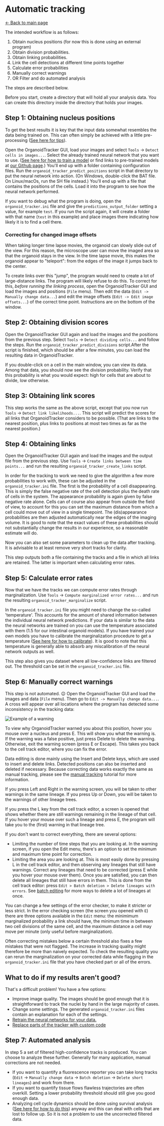 # Automatic tracking
[← Back to main page](index.md)

The intended workflow is as follows:

1. Obtain nucleus positions (for now this is done using an external program)
2. Obtain division probabilities.
3. Obtain linking probabilities.
4. Link the cell detections at different time points together
5. Calculate error probabilities
6. Manually correct warnings
7. OR Filter and do automated analysis

The steps are described below.

Before you start, create a directory that will hold all your analysis data. You can create this directory inside the directory that holds your images.

Step 1: Obtaining nucleus positions
-----------------------------------
To get the best results it is key that the input data somewhat resembles the data being trained on. This can often simply be achieved with a little pre-processing ([See here for tips](./PREPROCESSING_TIPS.md)). 

Open the OrganoidTracker GUI, load your images and select `Tools` -> `Detect cells in images...`. Select the already trained neural network that you want to use. ([See here for how to train a model](./TRAINING_THE_NETWORK.md) or find links to pre-trained models at [our Github page](https://github.com/jvzonlab/OrganoidTracker).) You'll end up with a folder containing configuration files. Run the `organoid_tracker_predict_positions` script in that directory to put the neural network into action. (On Windows, double-click the BAT file. On Linux/macOs, run the SH file instead.) You'll end up with a file that contains the positions of the cells. Load it into the program to see how the neural network performed.

If you want to debug what the program is doing, open the `organoid_tracker.ini` file and give the `predictions_output_folder` setting a value, for example `test`. If you run the script again, it will create a folder with that name (`test` in this example) and place images there indicating how likely it is to find a cell there.

### Correcting for changed image offsets
When taking longer time lapse movies, the organoid can slowly slide out of the view. For this reason, the microscope user can move the imaged area so that the organoid stays in the view. In the time lapse movie, this makes the organoid appear to "teleport": from the edges of the image it jumps back to the center.

To create links over this "jump", the program would need to create a lot of large-distance links. The program will likely refuse to do this. To correct for this, *before running the linking process*, open the OrganoidTracker GUI and load the images and positions (`File` menu). Then edit the data (`Edit -> Manually change data...`) and edit the image offsets (`Edit -> Edit image offsets...`) of the correct time point. Instructions are on the bottom of the window.

Step 2: Obtaining division scores
---------------------------------

Open the OrganoidTracker GUI again and load the images and the positions from the previous step. Select `Tools` -> `Detect dividing cells...` and follow the steps. Run the `organoid_tracker_predict_divisions` script.After the script is finished, which should be after a few minutes, you can load the resulting data in OrganoidTracker.

If you double-click on a cell in the main window, you can view its data. Among that data, you should now see the division probability. Verify that this probability is what you would expect: high for cells that are about to divide, low otherwise.

Step 3: Obtaining link scores
-----------------------------

This step works the same as the above script, except that you now run `Tools` -> `Detect link likelihoods...`. This script will predict the scores for all links that OrganoidTracker considers to be possible. (That are links to the nearest position, plus links to positions at most two times as far as the nearest position.)

Step 4: Obtaining links
-----------------------

Open the OrganoidTracker GUI again and load the images and the output file from the previous step. Use `Tools` -> `Create links between time points...` and run the resulting `organoid_tracker_create_links` script.

In order for the tracking to work we need to give the algorithm a few more probabilities to work with, these can be adjusted in the `organoid_tracker.ini` file. The first is the probability of a cell disappearing. This is simply the false negative rate of the cell detection plus the death rate of cells in the system. The appearance probability is again given by false negative rate alone. Cells can of course also appear from outside the field of view, to account for this you can set the maximum distance from which a cell could move out of view in a single timepoint. The (dis)appearance probabilities are then adjusted automatically near the edges of the imaging volume. It is good to note that the exact values of these probabilities should not substantially change the results in our experience, so a reasonable estimate will do.

Now you can also set some parameters to clean up the data after tracking. It is advisable to at least remove very short tracks for clarity.

This step outputs both a file containing the tracks and a file in which all links are retained. The latter is important when calculating error rates.    

Step 5: Calculate error rates
---------------------------------

Now that we have the tracks we can compute error rates through marginalization. Use `Tools` -> `Compute marginalized error rates...` and run the resulting `organoid_tracker_marginalize` script.

In the `organoid_tracker.ini` file you might need to change the so-called 'temperature'. This accounts for the amount of shared information between the individual neural network predictions. If your data is similar to the data the neural networks are trained on you can use the temperature associated with them (1.5 for our intestinal organoid models). If you have trained your own models you have to calibrate the marginalization procedure to get a temperature ([See here for how to calibrate](./CALIBRATE_MARGINALIZATION.md)). It is good to note that this temperature is generally able to absorb any miscalibration of the neural network outputs as well. 

This step also gives you dataset where all low-confidence links are filtered out. The threshold can be set in the `organoid_tracker.ini` file.

Step 6: Manually correct warnings
---------------------------------

This step is not automated. 😉 Open the OrganoidTracker GUI and load the images and data (`File` menu). Then go to `Edit -> Manually change data...`. A cross will appear over all locations where the program has detected some inconsistency in the tracking data:

![Example of a warning](images/warning.png)

To view why OrganoidTracker warned you about this position, hover you mouse over a nucleus and press E. This will show you what the warning is. If the warning was a false positive, just press Delete to delete the warning. Otherwise, exit the warning screen (press E or Escape). This takes you back to the cell track editor, where you can fix the error.

Data editing is done mainly using the Insert and Delete keys, which are used to insert and delete links. Detected positions can also be inserted and deleted if necessary. Because correcting data works exactly the same as manual tracking, please see the [manual tracking](MANUAL_TRACKING.md) tutorial for more information.

If you press Left and Right in the warning screen, you will be taken to other warnings in the same lineage. If you press Up or Down, you will be taken to the warnings of other lineage trees.

If you press the L key from the cell track editor, a screen is opened that shows whether there are still warnings remaining in the lineage of that cell. If you hover your mouse over such a lineage and press E, the program will take you to the (first) warning in that lineage tree.

If you don't want to correct everything, there are several options:
* Limiting the number of time steps that you are looking at. In the warning screen, if you open the Edit menu, there's an option to set the minimum and maximum time point for correction.
* Limiting the area you are looking at. This is most easily done by pressing L in the cell track editor, and then observing any lineages that still have warnings. Correct any lineages that need to be corrected (press E while you hover your mouse over them). Once you are satisfied, you can then delete all lineages that still have errors in them. This is done from the cell track editor: press `Edit > Batch deletion > Delete lineages with errors`. See [batch editing](BATCH_OPERATIONS.md) for more ways to delete a lot of lineages at once.

You can change a few settings of the error checker, to make it stricter or less strict. In the error checking screen (the screen you opened with `E`) there are three options available in the `Edit` menu: the minimimum marginalized probability a link should have, the minimum time in between two cell divisions of the same cell, and the maximum distance a cell may move per minute (only useful before marginalization).

Often correcting mistakes below a certain threshold also fixes a few mistakes that were not flagged. The increase in tracking quality might therefore be more than naively expected. To check the resulting quality you can rerun the marginalization on your corrected data while flagging in the `organoid_tracker.ini` file that you have checked part or all of the errors.

## What to do if my results aren't good?
That's a difficult problem! You have a few options:

* Improve image quality. The images should be good enough that it is straightforward to track the nuclei by hand in the large majority of cases.
* Change some settings. The generated `organoid_tracker.ini` files contain an explanation for each of the settings.
* [Retrain the neural networks for your data.](TRAINING_THE_NETWORK.md)
* [Replace parts of the tracker with custom code](CUSTOM_TRACKING_SCRIPTS.md)

Step 7: Automated analysis
---------------------------------

In step 5 a set of filtered high-confidence tracks is produced. You can choose to analyze these further. Generally for many application, manual corrections are not needed. 
* If you want to quantify a fluorescence reporter you can take long tracks (`Edit` -> `Manually change data` -> `Batch deletion` -> `Delete short lineages`) and work from there.
* If you want to quantify tissue flows flawless trajectories are often overkill. Setting a lower probability threshold should still give you good enough data. 
* Analyzing cell cycle dynamics should be done using survival analysis ([See here for how to do this](./SURVIVAL_ANALYSIS.md)) anyway and this can deal with cells that are lost to follow up. So it is not a problem to use the uncorrected filtered data.